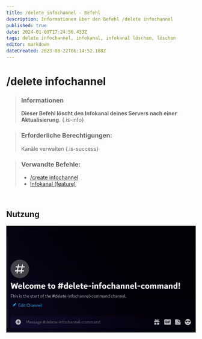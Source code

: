 ```yaml
---
title: /delete infochannel - Befehl
description: Informationen über den Befehl /delete infochannel
published: true
date: 2024-01-09T17:24:50.433Z
tags: delete infochannel, infokanal, infokanal löschen, löschen
editor: markdown
dateCreated: 2023-08-22T06:14:52.188Z
---
```


# /delete infochannel

>### Informationen
>**Dieser Befehl löscht den Infokanal deines Servers nach einer Aktualisierung.**
>{.is-info}

>### Erforderliche Berechtigungen: 
>Kanäle verwalten
>{.is-success}

>### Verwandte Befehle:
>-   [/create infochannel](/de/commands/create/infoChannel/)
>-   [Infokanal (feature)](/de/features/infoChannel/)

<br>

## Nutzung

![](/new_delete_infochannel.gif)